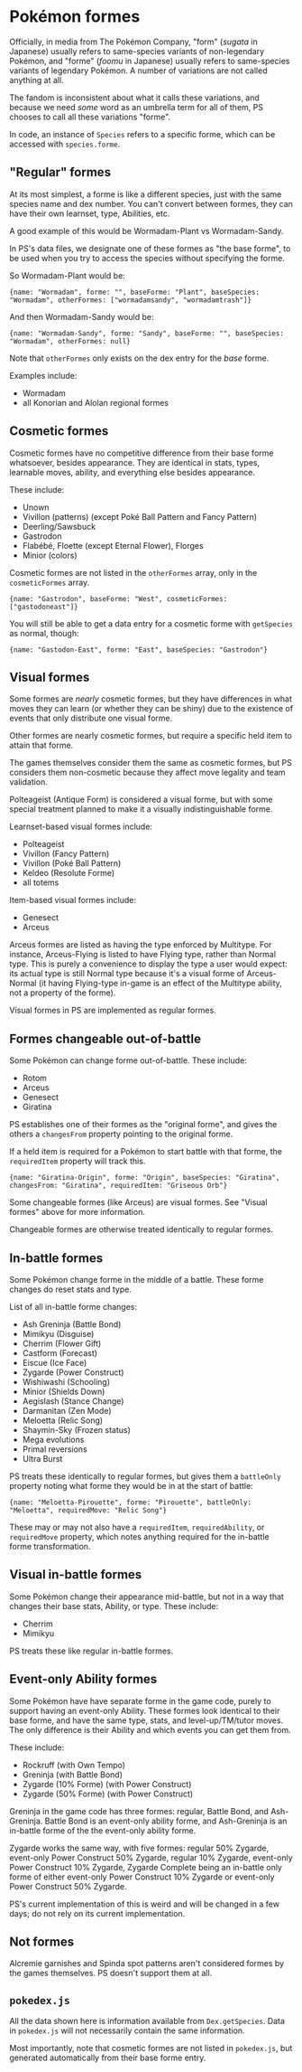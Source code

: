 Pokémon formes
==============

Officially, in media from The Pokémon Company, "form" (_sugata_ in Japanese) usually refers to same-species variants of non-legendary Pokémon, and "forme" (_foomu_ in Japanese) usually refers to same-species variants of legendary Pokémon. A number of variations are not called anything at all.

The fandom is inconsistent about what it calls these variations, and because we need _some_ word as an umbrella term for all of them, PS chooses to call all these variations "forme".

In code, an instance of `Species` refers to a specific forme, which can be accessed with `species.forme`.


"Regular" formes
----------------

At its most simplest, a forme is like a different species, just with the same species name and dex number. You can't convert between formes, they can have their own learnset, type, Abilities, etc.

A good example of this would be Wormadam-Plant vs Wormadam-Sandy.

In PS's data files, we designate one of these formes as "the base forme", to be used when you try to access the species without specifying the forme.

So Wormadam-Plant would be:

`{name: "Wormadam", forme: "", baseForme: "Plant", baseSpecies: "Wormadam", otherFormes: ["wormadamsandy", "wormadamtrash"]}`

And then Wormadam-Sandy would be:

`{name: "Wormadam-Sandy", forme: "Sandy", baseForme: "", baseSpecies: "Wormadam", otherFormes: null}`

Note that `otherFormes` only exists on the dex entry for the _base_ forme.

Examples include:

- Wormadam
- all Konorian and Alolan regional formes


Cosmetic formes
---------------

Cosmetic formes have no competitive difference from their base forme whatsoever, besides appearance. They are identical in stats, types, learnable moves, ability, and everything else besides appearance.

These include:

- Unown
- Vivillon (patterns) (except Poké Ball Pattern and Fancy Pattern)
- Deerling/Sawsbuck
- Gastrodon
- Flabébé, Floette (except Eternal Flower), Florges
- Minior (colors)

Cosmetic formes are not listed in the `otherFormes` array, only in the `cosmeticFormes` array.

`{name: "Gastrodon", baseForme: "West", cosmeticFormes: ["gastodoneast"]}`

You will still be able to get a data entry for a cosmetic forme with `getSpecies` as normal, though:

`{name: "Gastodon-East", forme: "East", baseSpecies: "Gastrodon"}`


Visual formes
-------------

Some formes are _nearly_ cosmetic formes, but they have differences in what moves they can learn (or whether they can be shiny) due to the existence of events that only distribute one visual forme.

Other formes are nearly cosmetic formes, but require a specific held item to attain that forme.

The games themselves consider them the same as cosmetic formes, but PS considers them non-cosmetic because they affect move legality and team validation.

Polteageist (Antique Form) is considered a visual forme, but with some special treatment planned to make it a visually indistinguishable forme.

Learnset-based visual formes include:

- Polteageist
- Vivillon (Fancy Pattern)
- Vivillon (Poké Ball Pattern)
- Keldeo (Resolute Forme)
- all totems

Item-based visual formes include:

- Genesect
- Arceus

Arceus formes are listed as having the type enforced by Multitype. For instance, Arceus-Flying is listed to have Flying type, rather than Normal type. This is purely a convenience to display the type a user would expect: its actual type is still Normal type because it's a visual forme of Arceus-Normal (it having Flying-type in-game is an effect of the Multitype ability, not a property of the forme).

Visual formes in PS are implemented as regular formes.


Formes changeable out-of-battle
-------------------------------

Some Pokémon can change forme out-of-battle. These include:

- Rotom
- Arceus
- Genesect
- Giratina

PS establishes one of their formes as the "original forme", and gives the others a `changesFrom` property pointing to the original forme.

If a held item is required for a Pokémon to start battle with that forme, the `requiredItem` property will track this.

`{name: "Giratina-Origin", forme: "Origin", baseSpecies: "Giratina", changesFrom: "Giratina", requiredItem: "Griseous Orb"}`

Some changeable formes (like Arceus) are visual formes. See "Visual formes" above for more information.

Changeable formes are otherwise treated identically to regular formes.


In-battle formes
----------------

Some Pokémon change forme in the middle of a battle. These forme changes do reset stats and type.

List of all in-battle forme changes:

- Ash Greninja (Battle Bond)
- Mimikyu (Disguise)
- Cherrim (Flower Gift)
- Castform (Forecast)
- Eiscue (Ice Face)
- Zygarde (Power Construct)
- Wishiwashi (Schooling)
- Minior (Shields Down)
- Aegislash (Stance Change)
- Darmanitan (Zen Mode)
- Meloetta (Relic Song)
- Shaymin-Sky (Frozen status)
- Mega evolutions
- Primal reversions
- Ultra Burst

PS treats these identically to regular formes, but gives them a `battleOnly` property noting what forme they would be in at the start of battle:

`{name: "Meloetta-Pirouette", forme: "Pirouette", battleOnly: "Meloetta", requiredMove: "Relic Song"}`

These may or may not also have a `requiredItem`, `requiredAbility`, or `requiredMove` property, which notes anything required for the in-battle forme transformation.


Visual in-battle formes
-----------------------

Some Pokémon change their appearance mid-battle, but not in a way that changes their base stats, Ability, or type. These include:

- Cherrim
- Mimikyu

PS treats these like regular in-battle formes.


Event-only Ability formes
-------------------------

Some Pokémon have have separate forme in the game code, purely to support having an event-only Ability. These formes look identical to their base forme, and have the same type, stats, and level-up/TM/tutor moves. The only difference is their Ability and which events you can get them from.

These include:

- Rockruff (with Own Tempo)
- Greninja (with Battle Bond)
- Zygarde (10% Forme) (with Power Construct)
- Zygarde (50% Forme) (with Power Construct)

Greninja in the game code has three formes: regular, Battle Bond, and Ash-Greninja. Battle Bond is an event-only ability forme, and Ash-Greninja is an in-battle forme of the the event-only ability forme.

Zygarde works the same way, with five formes: regular 50% Zygarde, event-only Power Construct 50% Zygarde, regular 10% Zygarde, event-only Power Construct 10% Zygarde, Zygarde Complete being an in-battle only forme of either event-only Power Construct 10% Zygarde or event-only Power Construct 50% Zygarde.

PS's current implementation of this is weird and will be changed in a few days; do not rely on its current implementation.


Not formes
----------

Alcremie garnishes and Spinda spot patterns aren't considered formes by the games themselves. PS doesn't support them at all.


`pokedex.js`
------------

All the data shown here is information available from `Dex.getSpecies`. Data in `pokedex.js` will not necessarily contain the same information.

Most importantly, note that cosmetic formes are not listed in `pokedex.js`, but generated automatically from their base forme entry.
